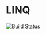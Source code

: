 # LINQ

[![Build Status](https://travis-ci.org/davidanthoff/LINQ.jl.svg?branch=master)](https://travis-ci.org/davidanthoff/LINQ.jl)
